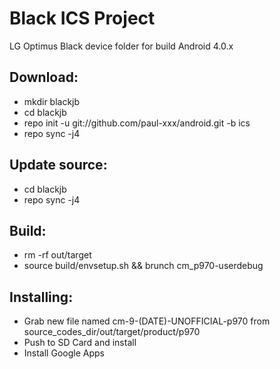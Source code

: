 Black ICS Project
=================
LG Optimus Black device folder for build Android 4.0.x

Download:
---------
- mkdir blackjb
- cd blackjb
- repo init -u git://github.com/paul-xxx/android.git -b ics
- repo sync -j4

Update source:
--------------
- cd blackjb
- repo sync -j4

Build:
------
- rm -rf out/target
- source build/envsetup.sh && brunch cm_p970-userdebug

Installing:
-----------
- Grab new file named cm-9-(DATE)-UNOFFICIAL-p970 from source_codes_dir/out/target/product/p970
- Push to SD Card and install
- Install Google Apps
